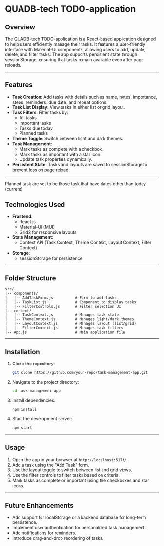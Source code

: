 # QUADB-tech TODO-application

## Overview

The QUADB-tech TODO-application is a React-based application designed to help users efficiently manage their tasks. It features a user-friendly interface with Material-UI components, allowing users to add, update, delete, and filter tasks. The app supports persistent state through sessionStorage, ensuring that tasks remain available even after page reloads.

---

## Features

- **Task Creation**: Add tasks with details such as name, notes, importance, steps, reminders, due date, and repeat options.
- **Task List Display**: View tasks in either list or grid layout.
- **Task Filters**: Filter tasks by:
  - All tasks
  - Important tasks
  - Tasks due today
  - Planned tasks
- **Theme Toggle**: Switch between light and dark themes.
- **Task Management**:
  - Mark tasks as complete with a checkbox.
  - Mark tasks as important with a star icon.
  - Update task properties dynamically.
- **Persistent State**: Tasks and layouts are saved to sessionStorage to prevent loss on page reload.

---

Planned task are set to be those task that have dates other than today (current)

## Technologies Used

- **Frontend**:
  - React.js
  - Material-UI (MUI)
  - Grid2 for responsive layouts
- **State Management**:
  - Context API (Task Context, Theme Context, Layout Context, Filter Context)
- **Storage**:
  - sessionStorage for persistence

---

## Folder Structure

```
src/
|-- components/
|   |-- AddTaskForm.js          # Form to add tasks
|   |-- TaskList.js             # Component to display tasks
|   |-- FilterControls.js       # Filter selection UI
|-- context/
|   |-- TaskContext.js          # Manages task state
|   |-- ThemeContext.js         # Manages light/dark themes
|   |-- LayoutContext.js        # Manages layout (list/grid)
|   |-- FilterContext.js        # Manages task filters
|-- App.js                      # Main application file
```

---

## Installation

1. Clone the repository:

   ```bash
   git clone https://github.com/your-repo/task-management-app.git
   ```

2. Navigate to the project directory:

   ```bash
   cd task-management-app
   ```

3. Install dependencies:

   ```bash
   npm install
   ```

4. Start the development server:
   ```bash
   npm start
   ```

---

## Usage

1. Open the app in your browser at `http://localhost:5173/`.
2. Add a task using the "Add Task" form.
3. Use the layout toggle to switch between list and grid views.
4. Use the filter controls to filter tasks based on criteria.
5. Mark tasks as complete or important using the checkboxes and star icons.

---

## Future Enhancements

- Add support for localStorage or a backend database for long-term persistence.
- Implement user authentication for personalized task management.
- Add notifications for reminders.
- Introduce drag-and-drop reordering of tasks.
